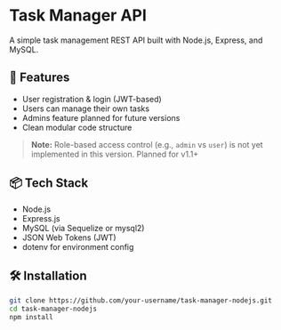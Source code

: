 # Task Manager API

A simple task management REST API built with Node.js, Express, and MySQL.

## 🚀 Features

- User registration & login (JWT-based)
- Users can manage their own tasks
- Admins feature planned for future versions
- Clean modular code structure

> **Note:** Role-based access control (e.g., `admin` vs `user`) is not yet implemented in this version. Planned for v1.1+

## 📦 Tech Stack

- Node.js
- Express.js
- MySQL (via Sequelize or mysql2)
- JSON Web Tokens (JWT)
- dotenv for environment config

## 🛠️ Installation

```bash
git clone https://github.com/your-username/task-manager-nodejs.git
cd task-manager-nodejs
npm install
